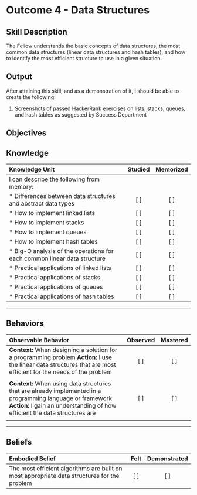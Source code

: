 # Outcome 4 - Data Structures

**Skill Description**
----------
The Fellow understands the basic concepts of data structures, the most common data structures (linear data structures and hash tables), and  how to identify the most efficient structure to use in a given situation.


**Output**
----------
After attaining this skill, and as a demonstration of it, I should be able to create the following:

1. Screenshots of passed HackerRank exercises on lists, stacks, queues, and hash tables as suggested by Success Department


**Objectives**
----------
## **Knowledge**


| Knowledge Unit   |      Studied      | Memorized |
|:-------------|:------------------:|:--------:|
| I can describe the following from memory: | | |
| * Differences between data structures and abstract data types | [ ] | [ ]  |
| * How to implement linked lists   | [ ] | [ ]  |
| * How to implement stacks      | [ ] | [ ]  |
| * How to implement queues      | [ ] | [ ]  |
| * How to implement hash tables      | [ ] | [ ]  |
| * Big-O analysis of the operations for each common linear data structure| [ ] | [ ]  |
| * Practical applications of linked lists     | [ ] | [ ]  |
| * Practical applications of stacks    | [ ] | [ ]  |
| * Practical applications of queues    | [ ] | [ ]  |
| * Practical applications of hash tables     | [ ] | [ ]  |



----------


## **Behaviors**

| Observable Behavior   |      Observed      | Mastered |
|:-------------|:------------------:|:--------:|
| **Context:** When designing a solution for a programming problem **Action:** I use the linear data structures that are most efficient for the needs of the problem | [ ] | [ ] |
| | | |
| **Context:** When using data structures that are already implemented in a programming language or framework **Action:** I gain an understanding of how efficient the data structures are | [ ] | [ ] |
| | | |


----------


## **Beliefs**


| Embodied Belief   |      Felt      | Demonstrated |
|:-------------|:------------------:|:--------:|
| The most efficient algorithms are built on most appropriate data structures for the problem | [ ] | [ ] |


